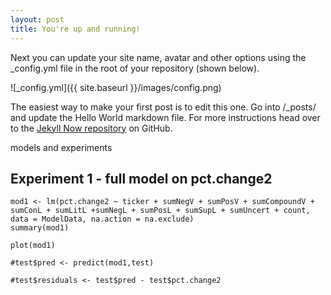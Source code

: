 ```yaml
---
layout: post
title: You're up and running!
---
```


Next you can update your site name, avatar and other options using the _config.yml file in the root of your repository (shown below).

![_config.yml]({{ site.baseurl }}/images/config.png)

The easiest way to make your first post is to edit this one. Go into /_posts/ and update the Hello World markdown file. For more instructions head over to the [Jekyll Now repository](https://github.com/barryclark/jekyll-now) on GitHub.

models and experiments 

## Experiment 1 - full model on pct.change2 
```{r}
mod1 <- lm(pct.change2 ~ ticker + sumNegV + sumPosV + sumCompoundV + sumConL + sumLitL +sumNegL + sumPosL + sumSupL + sumUncert + count, data = ModelData, na.action = na.exclude)
summary(mod1)

plot(mod1)

#test$pred <- predict(mod1,test)

#test$residuals <- test$pred - test$pct.change2

```

